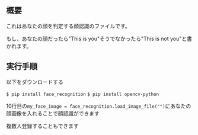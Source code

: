 <h2>概要</h2>
<p>これはあなたの顔を判定する顔認識のファイルです。</p>
<p>もし、あなたの顔だったら"This is you"そうでなかったら"This is not you"と書かれます。</p>
<h2>実行手順</h2>
<p>以下をダウンロードする</p>
<code>$ pip install face_recognition</code>
<code>$ pip install opencv-python</code>
<p></p>
<p>10行目の<code>my_face_image = face_recognition.load_image_file("")</code>にあなたの顔画像を入れることで顔認識ができます</p>
<p>複数人登録することもできます</p>
